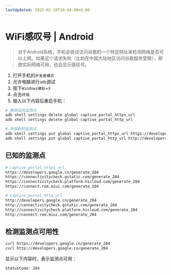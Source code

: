 ```yaml
---
lastUpdated: 2025-02-20T10:44:00+8:00
---
```


# WiFi感叹号 | Android

> 对于Android系统，手机会尝试访问谷歌的一个特定网址来检测网络是否可以上网。如果这个请求失败（比如在中国大陆地区访问谷歌服务受限），即使实际网络可用，也会显示感叹号。

1. 打开手机的```开发者模式```
2. 允许电脑进行```adb```调试
3. 按下```Windows徽标```+```X```
4. 点击```终端```
5. 输入以下内容后重启手机：

```bash
# 删除旧的监测点
adb shell settings delete global captive_portal_https_url
adb shell settings delete global captive_portal_http_url

# 添加新的监测点
adb shell settings put global captive_portal_https_url https://developers.google.cn/generate_204
adb shell settings put global captive_portal_http_url http://developers.google.cn/generate_204
```

## 已知的监测点

```bash
# captive_portal_https_url
https://developers.google.cn/generate_204
https://connectivitycheck.gstatic.com/generate_204
https://connectivitycheck.platform.hicloud.com/generate_204
https://connect.rom.miui.com/generate_204

# captive_portal_http_url
http://developers.google.cn/generate_204
http://connectivitycheck.gstatic.com/generate_204
http://connectivitycheck.platform.hicloud.com/generate_204
http://connect.rom.miui.com/generate_204
```

## 检测监测点可用性

```bash
curl https://developers.google.cn/generate_204
curl http://developers.google.cn/generate_204
```

显示以下内容时，表示监测点可用：

```bash
StatusCode: 204
```
